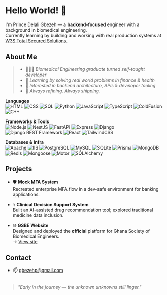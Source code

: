 <!--
## Hi there 👋

**10xpg/10xpg** is a ✨ _special_ ✨ repository because its `README.md` (this file) appears on your GitHub profile.

Here are some ideas to get you started:

- 🔭 I’m currently working on ...
- 🌱 I’m currently learning ...
- 👯 I’m looking to collaborate on ...
- 🤔 I’m looking for help with ...
- 💬 Ask me about ...
- 📫 How to reach me: ...
- 😄 Pronouns: ...
- ⚡ Fun fact: ...
-->

# Hello World! 👋
I'm Prince Delali Gbezeh — a **backend-focused** engineer with a background in biomedical engineering.  
Currently learning by building and working with real production systems at [W3S Total Secured Solutions](https://www.w3sghana.com).

## About Me

>- 👨🏽‍🎓 *Biomedical Engineering graduate turned self-taught developer*
>- 🧪 *Learning by solving real world problems in finance & health*
>- 🔐 *Interested in backend architecture, APIs & developer tooling*
>- 🔁 *Always refining. Always shipping.*




**Languages**  
![HTML](https://img.shields.io/badge/-HTML-E34F26?style=flat-square&logo=html5&logoColor=white)
![CSS](https://img.shields.io/badge/-CSS-1572B6?style=flat-square&logo=css3&logoColor=white)
![SQL](https://img.shields.io/badge/-SQL-4479A1?style=flat-square&logo=mysql&logoColor=white)
![Python](https://img.shields.io/badge/Python-FFD43B?style=flat-square&logo=python&logoColor=blue)
![JavaScript](https://img.shields.io/badge/-JavaScript-F7DF1E?style=flat-square&logo=javascript&logoColor=black)
![TypeScript](https://img.shields.io/badge/-TypeScript-3178C6?style=flat-square&logo=typescript&logoColor=white)
![ColdFusion](https://img.shields.io/badge/-ColdFusion-ED2B88?style=flat-square&logo=adobe&logoColor=white)
![C++](https://img.shields.io/badge/-C++-00599C?style=flat-square&logo=cplusplus&logoColor=white)

**Frameworks & Tools**  
![Node.js](https://img.shields.io/badge/-Node.js-339933?style=flat-square&logo=node.js&logoColor=white)
![NestJS](https://img.shields.io/badge/-NestJS-E0234E?style=flat-square&logo=nestjs&logoColor=white)
![FastAPI](https://img.shields.io/badge/-FastAPI-009688?style=flat-square&logo=fastapi&logoColor=white)
![Express](https://img.shields.io/badge/-Express-000000?style=flat-square&logo=express&logoColor=white)
![Django](https://img.shields.io/badge/-Django-092E20?style=flat-square&logo=django&logoColor=white)
![Django REST Framework](https://img.shields.io/badge/-DRF-FF1709?style=flat-square&logo=django&logoColor=white)
![React](https://img.shields.io/badge/-React-20232A?style=flat-square&logo=react&logoColor=61DAFB)
![TailwindCSS](https://img.shields.io/badge/-TailwindCSS-38B2AC?style=flat-square&logo=tailwind-css&logoColor=white)

**Databases & Infra**  
![Apache](https://img.shields.io/badge/-Apache-D22128?style=flat-square&logo=apache&logoColor=white)
![IIS](https://img.shields.io/badge/-IIS-0078D7?style=flat-square&logo=windows&logoColor=white)
![PostgreSQL](https://img.shields.io/badge/-PostgreSQL-336791?style=flat-square&logo=postgresql&logoColor=white)
![MySQL](https://img.shields.io/badge/-MySQL-4479A1?style=flat-square&logo=mysql&logoColor=white)
![SQLite](https://img.shields.io/badge/-SQLite-003B57?style=flat-square&logo=sqlite&logoColor=white)
![Prisma](https://img.shields.io/badge/-Prisma-2D3748?style=flat-square&logo=prisma&logoColor=white)
![MongoDB](https://img.shields.io/badge/-MongoDB-47A248?style=flat-square&logo=mongodb&logoColor=white)
![Redis](https://img.shields.io/badge/-Redis-DC382D?style=flat-square&logo=redis&logoColor=white)
![Mongoose](https://img.shields.io/badge/-Mongoose-880000?style=flat-square&logo=mongoose&logoColor=white)
![Motor](https://img.shields.io/badge/-Motor-006699?style=flat-square&logo=python&logoColor=white)
![SQLAlchemy](https://img.shields.io/badge/-SQLAlchemy-DA3E52?style=flat-square&logo=python&logoColor=white)





## Projects

- 🛡️ **Mock MFA System**  
  Recreated enterprise MFA flow in a dev-safe environment for banking applications.

- ⚕️ **Clinical Decision Support System**  
  Built an AI-assisted drug recommendation tool; explored traditional medicine data inclusion.

- 🌐 **GSBE Website**  
  Designed and deployed the **official** platform for Ghana Society of Biomedical Engineers.  
  → [View site](https://gsbegh.org)




## Contact

- 📫  gbezehp@gmail.com  

##
> _"Early in the journey — the unknown unknowns still linger."_


  
